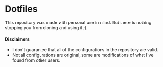 # Dotfiles

This repository was made with personal use in mind. But there is nothing stopping you from cloning and using it ;).

#### Disclaimers

- I don't guarantee that all of the configurations in the repository are valid.
- Not all configurations are original, some are modifications of what I've found from other users.
